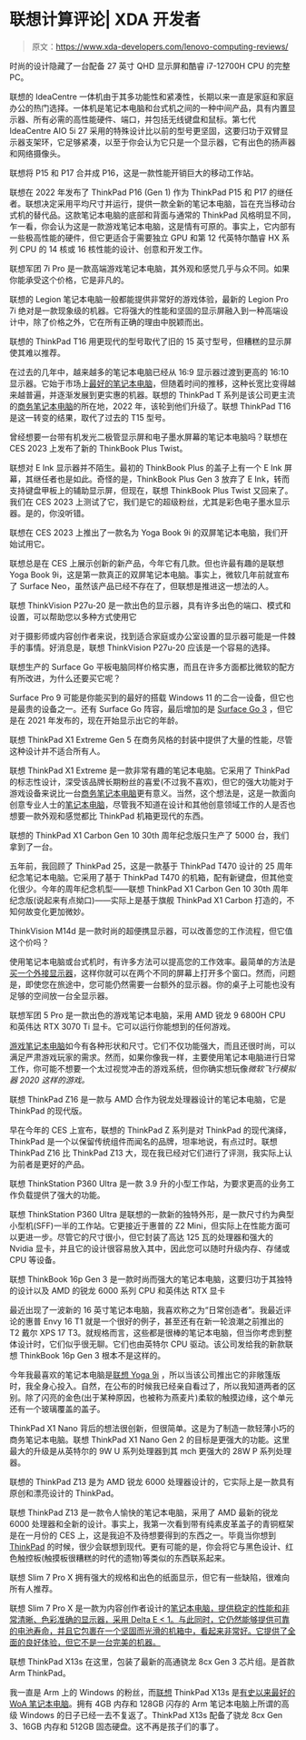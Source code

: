 # 联想计算评论| XDA 开发者

> 原文：<https://www.xda-developers.com/lenovo-computing-reviews/>

[](/lenovo-ideacentre-aio-5i-27-g7-review/)

时尚的设计隐藏了一台配备 27 英寸 QHD 显示屏和酷睿 i7-12700H CPU 的完整 PC。

联想的 IdeaCentre 一体机由于其多功能性和紧凑性，长期以来一直是家庭和家庭办公的热门选择。一体机是笔记本电脑和台式机之间的一种中间产品，具有内置显示器、所有必需的高性能硬件、端口，并包括无线键盘和鼠标。第七代 IdeaCentre AIO 5i 27 采用的特殊设计比以前的型号更坚固，这要归功于双臂显示器支架环，它足够紧凑，以至于你会认为它只是一个显示器，它有出色的扬声器和网络摄像头。

[](/lenovo-thinkpad-p16-review/)

联想将 P15 和 P17 合并成 P16，这是一款性能开销巨大的移动工作站。

联想在 2022 年发布了 ThinkPad P16 (Gen 1) 作为 ThinkPad P15 和 P17 的继任者。联想决定采用平均尺寸并运行，提供一款全新的笔记本电脑，旨在充当移动台式机的替代品。这款笔记本电脑的底部和背面与通常的 ThinkPad 风格明显不同，乍一看，你会认为这是一款游戏笔记本电脑，这是情有可原的。事实上，它内部有一些极高性能的硬件，但它更适合于需要独立 GPU 和第 12 代英特尔酷睿 HX 系列 CPU 的 14 核或 16 核性能的设计、创意和开发工作。

[](/lenovo-legion-pro-7i-gen-8-review/)

联想军团 7i Pro 是一款高端游戏笔记本电脑，其外观和感觉几乎与众不同。如果你能承受这个价格，它是非凡的。

联想的 Legion 笔记本电脑一般都能提供非常好的游戏体验，最新的 Legion Pro 7i 绝对是一款现象级的机器。它将强大的性能和坚固的显示屏融入到一种高端设计中，除了价格之外，它在所有正确的理由中脱颖而出。

[](/lenovo-thinkpad-t16-review/)

联想的 ThinkPad T16 用更现代的型号取代了旧的 15 英寸型号，但糟糕的显示屏使其难以推荐。

在过去的几年中，越来越多的笔记本电脑已经从 16:9 显示器过渡到更高的 16:10 显示器。它始于市场上[最好的笔记本电脑](https://www.xda-developers.com/best-laptops/)，但随着时间的推移，这种长宽比变得越来越普遍，并逐渐发展到更实惠的机器。联想的 ThinkPad T 系列是该公司更主流的[商务笔记本电脑](https://www.xda-developers.com/best-business-laptops/)的所在地，2022 年，该轮到他们升级了。联想 ThinkPad T16 是这一转变的结果，取代了过去的 T15 型号。

[](/lenovo-thinkbook-plus-twist-hands-on/)

曾经想要一台带有机发光二极管显示屏和电子墨水屏幕的笔记本电脑吗？联想在 CES 2023 上发布了新的 ThinkBook Plus Twist。

联想对 E Ink 显示器并不陌生。最初的 ThinkBook Plus 的盖子上有一个 E Ink 屏幕，其继任者也是如此。奇怪的是，ThinkBook Plus Gen 3 放弃了 E Ink，转而支持键盘甲板上的辅助显示屏，但现在，联想 ThinkBook Plus Twist 又回来了。我们在 CES 2023 上测试了它，我们是它的超级粉丝，尤其是彩色电子墨水显示器。是的，你没听错。

[](/hands-on-lenovo-yoga-book-9i/)

联想在 CES 2023 上推出了一款名为 Yoga Book 9i 的双屏笔记本电脑，我们开始试用它。

联想总是在 CES 上展示创新的新产品，今年它有几款。但也许最有趣的是联想 Yoga Book 9i，这是第一款真正的双屏笔记本电脑。事实上，微软几年前就宣布了 Surface Neo，虽然该产品已经不存在了，但联想是推进这一想法的人。

[](/lenovo-thinkvision-p27u-20-monitor-review/)

联想 ThinkVision P27u-20 是一款出色的显示器，具有许多出色的端口、模式和设置，可以帮助您以多种方式使用它

对于摄影师或内容创作者来说，找到适合家庭或办公室设置的显示器可能是一件棘手的事情。好消息是，联想 ThinkVision P27u-20 应该是一个容易的选择。

[](/lenovo-ideapad-duet-5i-review/)

联想生产的 Surface Go 平板电脑同样价格实惠，而且在许多方面都比微软的配方有所改进，为什么还要买它呢？

Surface Pro 9 可能是你能买到的最好的搭载 Windows 11 的二合一设备，但它也是最贵的设备之一。还有 Surface Go 阵容，最后增加的是 [Surface Go 3](https://www.xda-developers.com/microsoft-surface-go-3-review/) ，但它是在 2021 年发布的，现在开始显示出它的年龄。

[](/lenovo-thinkpad-x1-extreme-gen-5-review/)

联想 ThinkPad X1 Extreme Gen 5 在商务风格的封装中提供了大量的性能，尽管这种设计并不适合所有人。

联想 ThinkPad X1 Extreme 是一款非常有趣的笔记本电脑。它采用了 ThinkPad 的标志性设计，深受该品牌长期粉丝的喜爱(不过我不喜欢)，但它的强大功能对于游戏设备来说比一台[商务笔记本电脑](https://www.xda-developers.com/best-business-laptops/)更有意义。当然，这个想法是，这是一款面向创意专业人士的[笔记本电脑](https://www.xda-developers.com/best-creator-laptops/)，尽管我不知道在设计和其他创意领域工作的人是否也想要一款外观和感觉都比 ThinkPad 机箱更现代的东西。

[](/lenovo-thinkpad-x1-carbon-30th-anniversary-edition-review/)

联想的 ThinkPad X1 Carbon Gen 10 30th 周年纪念版只生产了 5000 台，我们拿到了一台。

五年前，我回顾了 ThinkPad 25，这是一款基于 ThinkPad T470 设计的 25 周年纪念笔记本电脑。它采用了基于 ThinkPad T470 的机箱，配有新键盘，但其他变化很少。今年的周年纪念机型——联想 ThinkPad X1 Carbon Gen 10 30th 周年纪念版(说起来有点拗口)——实际上是基于旗舰 ThinkPad X1 Carbon 打造的，不知何故变化更加微妙。

[](/lenovo-thinkvision-m14d-review/)

ThinkVision M14d 是一款时尚的超便携显示器，可以改善您的工作流程，但它值这个价吗？

使用笔记本电脑或台式机时，有许多方法可以提高您的工作效率。最简单的方法是[买一个外接显示器](https://www.xda-developers.com/best-monitors/)，这样你就可以在两个不同的屏幕上打开多个窗口。然而，问题是，即使您在旅途中，您可能仍然需要一台额外的显示器。你的桌子上可能也没有足够的空间放一台全显示器。

[](/lenovo-legion-5-pro-2022-review/)

联想军团 5 Pro 是一款出色的游戏笔记本电脑，采用 AMD 锐龙 9 6800H CPU 和英伟达 RTX 3070 Ti 显卡。它可以运行你能想到的任何游戏。

[游戏笔记本电脑](http://www.xda-developers.com/best-gaming-laptops/)如今有各种形状和尺寸。它们不仅功能强大，而且还很时尚，可以满足严肃游戏玩家的需求。然而，如果你像我一样，主要使用笔记本电脑进行日常工作，你可能不想要一个太过视觉冲击的游戏系统，但你确实想玩像*微软飞行模拟器 2020 这样的游戏。*

[](/lenovo-thinkpad-z16-review/)

联想 ThinkPad Z16 是一款与 AMD 合作为锐龙处理器设计的笔记本电脑，它是 ThinkPad 的现代版。

早在今年的 CES 上宣布，联想的 ThinkPad Z 系列是对 ThinkPad 的现代演绎，ThinkPad 是一个以保留传统组件而闻名的品牌，坦率地说，有点过时。联想 ThinkPad Z16 比 ThinkPad Z13 大，现在我已经对它们进行了评测，我实际上认为前者是更好的产品。

[](/lenovo-thinkstation-p360-ultra-review/)

联想 ThinkStation P360 Ultra 是一款 3.9 升的小型工作站，为要求更高的业务工作负载提供了强大的功能。

联想 ThinkStation P360 Ultra 是联想的一款新的独特外形，是一款尺寸约为典型小型机(SFF)一半的工作站。它更接近于惠普的 Z2 Mini，但实际上在性能方面可以更进一步。尽管它的尺寸很小，但它封装了高达 125 瓦的处理器和强大的 Nvidia 显卡，并且它的设计很容易放入其中，因此您可以随时升级内存、存储或 CPU 等设备。

[](/lenovo-thinkbook-16p-gen-3-review/)

联想 ThinkBook 16p Gen 3 是一款时尚而强大的笔记本电脑，这要归功于其独特的设计以及 AMD 的锐龙 6000 系列 CPU 和英伟达 RTX 显卡

最近出现了一波新的 16 英寸笔记本电脑，我喜欢称之为“日常创造者”。我最近评论的惠普 Envy 16 T1 就是一个很好的例子，甚至还有在新一轮浪潮之前推出的 T2 戴尔 XPS 17 T3。就规格而言，这些都是很棒的笔记本电脑，但当你考虑到整体设计时，它们似乎很无聊。它们也由英特尔 CPU 驱动。该公司发给我的新款联想 ThinkBook 16p Gen 3 根本不是这样的。

[](/lenovo-slim-9i-review/)

今年我最喜欢的笔记本电脑是[联想 Yoga 9i](https://www.xda-developers.com/lenovo-yoga-9i-2022-review/) ，所以当该公司推出它的非敞篷版时，我全身心投入。自然，在公布的时候我已经亲自看过了，所以我知道两者的区别。除了闪亮的金色(出于某种原因，也被称为燕麦片)柔软的触摸边缘，这个单元还有一个玻璃覆盖的盖子。

[](/lenovo-thinkpad-x1-nano-gen-2-review/)

ThinkPad X1 Nano 背后的想法很创新，但很简单。这是为了制造一款轻薄小巧的商务笔记本电脑。联想 ThinkPad X1 Nano Gen 2 的目标是更强大的功能。这里最大的升级是从英特尔的 9W U 系列处理器到其 mch 更强大的 28W P 系列处理器。

[](/lenovo-thinkpad-z13-review/)

联想的 ThinkPad Z13 是为 AMD 锐龙 6000 处理器设计的，它实际上是一款具有原创和漂亮设计的 ThinkPad。

联想 ThinkPad Z13 是一款令人愉快的笔记本电脑，采用了 AMD 最新的锐龙 6000 处理器和全新的设计。事实上，我第一次看到带有纯素皮革盖子的青铜框架是在一月份的 CES 上，这是我迫不及待想要得到的东西之一。毕竟当你想到 [ThinkPad](https://www.xda-developers.com/best-thinkpads/) 的时候，很少会联想到现代。更有可能的是，你会将它与黑色设计、红色触控板(触摸板很糟糕的时代的遗物)等类似的东西联系起来。

[](/lenovo-slim-7-pro-x-review/)

联想 Slim 7 Pro X 拥有强大的规格和出色的纸面显示，但它有一些缺陷，很难向所有人推荐。

联想 Slim 7 Pro X 是一款为内容创作者设计的[笔记本电脑，提供稳定的性能和非常清晰、色彩准确的显示器，采用 Delta E < 1。与此同时，它仍然能够提供可靠的电池寿命，并且它包裹在一个坚固而光滑的机箱中，看起来非常好。它提供了全面的良好体验，但它不是一台完美的机器。](https://www.xda-developers.com/best-creator-laptops/)

[](/lenovo-thinkpad-x13s-review/)

联想 ThinkPad X13s 在这里，包装了最新的高通骁龙 8cx Gen 3 芯片组。是首款 Arm ThinkPad。

我一直是 Arm 上的 Windows 的粉丝，而[联想](https://www.xda-developers.com/best-lenovo-laptops/) ThinkPad X13s 是[有史以来最好的 WoA 笔记本电脑](https://www.xda-developers.com/best-windows-on-arm/)。拥有 4GB 内存和 128GB 闪存的 Arm 笔记本电脑上所谓的高级 Windows 的日子已经一去不复返了。ThinkPad X13s 配备了骁龙 8cx Gen 3、16GB 内存和 512GB 固态硬盘。这不再是孩子们的事了。